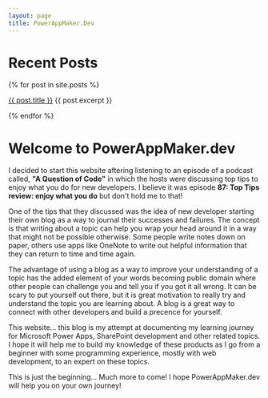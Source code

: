 ```yaml
---
layout: page
title: PowerAppMaker.Dev
---
```


# Recent Posts

<div>
  {% for post in site.posts %}
    <p>
      <a href="{{ post.url }}">{{ post.title }}</a>
      {{ post.excerpt }}
    </p>
  {% endfor %}
</div>

# Welcome to PowerAppMaker.dev

I decided to start this website aftering listening to an episode of a podcast called, **"A Question of Code"** in which the hosts were discussing top tips to enjoy what you do for new developers. I believe it was episode **87: Top Tips review: enjoy what you do** but don't hold me to that!

One of the tips that they discussed was the idea of new developer starting their own blog as a way to journal their successes and failures. The concept is that writing about a topic can help you wrap your head around it in a way that might not be possible otherwise. Some people write notes down on paper, others use apps like OneNote to write out helpful information that they can return to time and time again.

The advantage of using a blog as a way to improve your understanding of a topic has the added element of your words becoming public domain where other people can challenge you and tell you if you got it all wrong. It can be scary to put yourself out there, but it is great motivation to really try and understand the topic you are learning about. A blog is a great way to connect with other developers and build a precence for yourself.

This website... this blog is my attempt at documenting my learning journey for Microsoft Power Apps, SharePoint development and other related topics. I hope it will help me to build my knowledge of these products as I go from a beginner with some programming experience, mostly with web development, to an expert on these topics.

This is just the beginning... Much more to come! I hope PowerAppMaker.dev will help you on your own journey!

